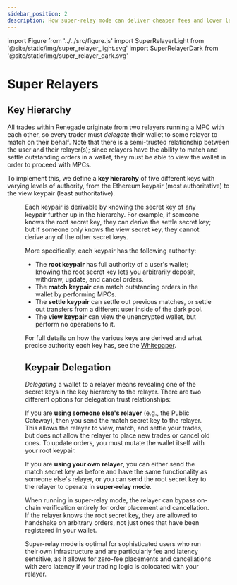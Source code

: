 ```yaml
---
sidebar_position: 2
description: How super-relay mode can deliver cheaper fees and lower latencies for professional traders.
---
```


import Figure from '../../src/figure.js'
import SuperRelayerLight from '@site/static/img/super_relayer_light.svg'
import SuperRelayerDark from '@site/static/img/super_relayer_dark.svg'

# Super Relayers

## Key Hierarchy

All trades within Renegade originate from two relayers running a MPC with each
other, so every trader must *delegate* their wallet to some relayer to match on
their behalf. Note that there is a semi-trusted relationship between the user
and their relayer(s); since relayers have the ability to match and settle
outstanding orders in a wallet, they must be able to view the wallet in order
to proceed with MPCs.

To implement this, we define a **key hierarchy** of five different keys with
varying levels of authority, from the Ethereum keypair (most authoritative) to
the view keypair (least authoritative).

<Figure
  LightImage={SuperRelayerLight}
  DarkImage={SuperRelayerDark}
  isSvg={true}
  caption="The key hierarchy and key delegation."
/>

Each keypair is derivable by knowing the secret key of any keypair further up
in the hierarchy. For example, if someone knows the root secret key, they can
derive the settle secret key; but if someone only knows the view secret key,
they cannot derive any of the other secret keys.

More specifically, each keypair has the following authority:
- The **root keypair** has full authority of a user's wallet; knowing the root
  secret key lets you arbitrarily deposit, withdraw, update, and cancel orders.
- The **match keypair** can match outstanding orders in the wallet by
  performing MPCs.
- The **settle keypair** can settle out previous matches, or settle out
  transfers from a different user inside of the dark pool.
- The **view keypair** can view the unencrypted wallet, but perform no
  operations to it.

For full details on how the various keys are derived and what precise authority
each key has, see the [Whitepaper](/getting-started/whitepaper).

## Keypair Delegation

*Delegating* a wallet to a relayer means revealing one of the secret
keys in the key hierarchy to the relayer. There are two different options for
delegation trust relationships:

If you are **using someone else's relayer** (e.g., the Public Gateway), then
you send the match secret key to the relayer. This allows the relayer to view,
match, and settle your trades, but does not allow the relayer to place new
trades or cancel old ones. To update orders, you must mutate the wallet itself
with your root keypair.

If you are **using your own relayer**, you can either send the match secret key
as before and have the same functionality as someone else's relayer, or you can
send the root secret key to the relayer to operate in **super-relay mode**.

When running in super-relay mode, the relayer can bypass on-chain verification
entirely for order placement and cancellation. If the relayer knows the root
secret key, they are allowed to handshake on arbitrary orders, not just ones
that have been registered in your wallet.

Super-relay mode is optimal for sophisticated users who run their own
infrastructure and are particularly fee and latency sensitive, as it allows for
zero-fee placements and cancellations with zero latency if your trading logic
is colocated with your relayer.
